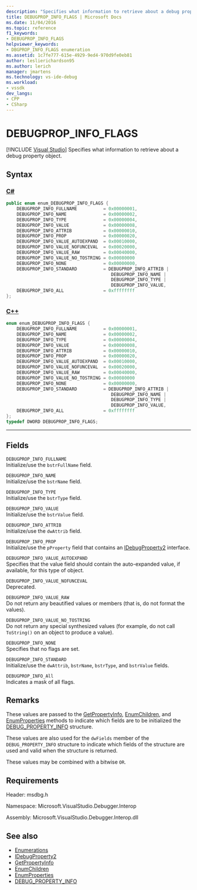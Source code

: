 ```yaml
---
description: "Specifies what information to retrieve about a debug property object."
title: DEBUGPROP_INFO_FLAGS | Microsoft Docs
ms.date: 11/04/2016
ms.topic: reference
f1_keywords:
- DEBUGPROP_INFO_FLAGS
helpviewer_keywords:
- DBGPROP_INFO_FLAGS enumeration
ms.assetid: 1c7fe777-615e-4929-9ed4-970d9fe0eb81
author: leslierichardson95
ms.author: lerich
manager: jmartens
ms.technology: vs-ide-debug
ms.workload:
- vssdk
dev_langs:
- CPP
- CSharp
---
```

# DEBUGPROP_INFO_FLAGS

 [!INCLUDE [Visual Studio](~/includes/applies-to-version/vs-windows-only.md)]
Specifies what information to retrieve about a debug property object.

## Syntax

### [C#](#tab/csharp)
```csharp
public enum enum_DEBUGPROP_INFO_FLAGS {
    DEBUGPROP_INFO_FULLNAME          = 0x00000001,
    DEBUGPROP_INFO_NAME              = 0x00000002,
    DEBUGPROP_INFO_TYPE              = 0x00000004,
    DEBUGPROP_INFO_VALUE             = 0x00000008,
    DEBUGPROP_INFO_ATTRIB            = 0x00000010,
    DEBUGPROP_INFO_PROP              = 0x00000020,
    DEBUGPROP_INFO_VALUE_AUTOEXPAND  = 0x00010000,
    DEBUGPROP_INFO_VALUE_NOFUNCEVAL  = 0x00020000,
    DEBUGPROP_INFO_VALUE_RAW         = 0x00040000,
    DEBUGPROP_INFO_VALUE_NO_TOSTRING = 0x00080000
    DEBUGPROP_INFO_NONE              = 0x00000000,
    DEBUGPROP_INFO_STANDARD          = DEBUGPROP_INFO_ATTRIB |
                                        DEBUGPROP_INFO_NAME |
                                        DEBUGPROP_INFO_TYPE |
                                        DEBUGPROP_INFO_VALUE,
    DEBUGPROP_INFO_ALL               = 0xffffffff
};
```
### [C++](#tab/cpp)
```cpp
enum enum_DEBUGPROP_INFO_FLAGS {
    DEBUGPROP_INFO_FULLNAME          = 0x00000001,
    DEBUGPROP_INFO_NAME              = 0x00000002,
    DEBUGPROP_INFO_TYPE              = 0x00000004,
    DEBUGPROP_INFO_VALUE             = 0x00000008,
    DEBUGPROP_INFO_ATTRIB            = 0x00000010,
    DEBUGPROP_INFO_PROP              = 0x00000020,
    DEBUGPROP_INFO_VALUE_AUTOEXPAND  = 0x00010000,
    DEBUGPROP_INFO_VALUE_NOFUNCEVAL  = 0x00020000,
    DEBUGPROP_INFO_VALUE_RAW         = 0x00040000,
    DEBUGPROP_INFO_VALUE_NO_TOSTRING = 0x00080000
    DEBUGPROP_INFO_NONE              = 0x00000000,
    DEBUGPROP_INFO_STANDARD          = DEBUGPROP_INFO_ATTRIB |
                                        DEBUGPROP_INFO_NAME |
                                        DEBUGPROP_INFO_TYPE |
                                        DEBUGPROP_INFO_VALUE,
    DEBUGPROP_INFO_ALL               = 0xffffffff
};
typedef DWORD DEBUGPROP_INFO_FLAGS;
```
---

## Fields
`DEBUGPROP_INFO_FULLNAME`\
Initialize/use the `bstrFullName` field.

`DEBUGPROP_INFO_NAME`\
Initialize/use the `bstrName` field.

`DEBUGPROP_INFO_TYPE`\
Initialize/use the `bstrType` field.

`DEBUGPROP_INFO_VALUE`\
Initialize/use the `bstrValue` field.

`DEBUGPROP_INFO_ATTRIB`\
Initialize/use the `dwAttrib` field.

`DEBUGPROP_INFO_PROP`\
Initialize/use the `pProperty` field that contains an [IDebugProperty2](../../../extensibility/debugger/reference/idebugproperty2.md) interface.

`DEBUGPROP_INFO_VALUE_AUTOEXPAND`\
Specifies that the value field should contain the auto-expanded value, if available, for this type of object.

`DEBUGPROP_INFO_VALUE_NOFUNCEVAL`\
Deprecated.

`DEBUGPROP_INFO_VALUE_RAW`\
Do not return any beautified values or members (that is, do not format the values).

`DEBUGPROP_INFO_VALUE_NO_TOSTRING`\
Do not return any special synthesized values (for example, do not call `ToString()` on an object to produce a value).

`DEBUGPROP_INFO_NONE`\
Specifies that no flags are set.

`DEBUGPROP_INFO_STANDARD`\
Initialize/use the `dwAttrib`, `bstrName`, `bstrType`, and `bstrValue` fields.

`DEBUGPROP_INFO_All`\
Indicates a mask of all flags.

## Remarks
These values are passed to the [GetPropertyInfo](../../../extensibility/debugger/reference/idebugproperty2-getpropertyinfo.md), [EnumChildren](../../../extensibility/debugger/reference/idebugproperty2-enumchildren.md), and [EnumProperties](../../../extensibility/debugger/reference/idebugstackframe2-enumproperties.md) methods to indicate which fields are to be initialized the [DEBUG_PROPERTY_INFO](../../../extensibility/debugger/reference/debug-property-info.md) structure.

These values are also used for the `dwFields` member of the `DEBUG_PROPERTY_INFO` structure to indicate which fields of the structure are used and valid when the structure is returned.

These values may be combined with a bitwise `OR`.

## Requirements
Header: msdbg.h

Namespace: Microsoft.VisualStudio.Debugger.Interop

Assembly: Microsoft.VisualStudio.Debugger.Interop.dll

## See also
- [Enumerations](../../../extensibility/debugger/reference/enumerations-visual-studio-debugging.md)
- [IDebugProperty2](../../../extensibility/debugger/reference/idebugproperty2.md)
- [GetPropertyInfo](../../../extensibility/debugger/reference/idebugproperty2-getpropertyinfo.md)
- [EnumChildren](../../../extensibility/debugger/reference/idebugproperty2-enumchildren.md)
- [EnumProperties](../../../extensibility/debugger/reference/idebugstackframe2-enumproperties.md)
- [DEBUG_PROPERTY_INFO](../../../extensibility/debugger/reference/debug-property-info.md)
